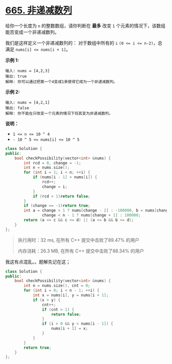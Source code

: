 # [665. 非递减数列](https://leetcode-cn.com/problems/non-decreasing-array/)

给你一个长度为 `n` 的整数数组，请你判断在 **最多** 改变 `1` 个元素的情况下，该数组能否变成一个非递减数列。

我们是这样定义一个非递减数列的： 对于数组中所有的 `i` `(0 <= i <= n-2)`，总满足 `nums[i] <= nums[i + 1]`。

 

**示例 1:**

```
输入: nums = [4,2,3]
输出: true
解释: 你可以通过把第一个4变成1来使得它成为一个非递减数列。
```

**示例 2:**

```
输入: nums = [4,2,1]
输出: false
解释: 你不能在只改变一个元素的情况下将其变为非递减数列。
```

 

**说明：**

- `1 <= n <= 10 ^ 4`
- `- 10 ^ 5 <= nums[i] <= 10 ^ 5`

```c++
class Solution {
public:
    bool checkPossibility(vector<int> &nums) {
        int rcd = 0, change = -1;
        int n = nums.size();
        for (int i = 1; i < n; ++i) {
            if (nums[i - 1] > nums[i]) {
                rcd++;
                change = i;
            }
            if (rcd > 1)return false;
        }
        if (change == -1)return true;
        int a = change > 1 ? nums[change - 2] : -100000, b = nums[change - 1], c = nums[change], d =
                change < n - 1 ? nums[change + 1] : 100000;
        return (a <= c && c <= d) || (a <= b && b <= d);
    }
};
```

> 执行用时：32 ms, 在所有 C++ 提交中击败了89.47% 的用户
>
> 内存消耗：26.3 MB, 在所有 C++ 提交中击败了88.34% 的用户

我这有点混乱。。题解先记在这；

```c++
class Solution {
public:
    bool checkPossibility(vector<int> &nums) {
        int n = nums.size(), cnt = 0;
        for (int i = 0; i < n - 1; ++i) {
            int x = nums[i], y = nums[i + 1];
            if (x > y) {
                cnt++;
                if (cnt > 1) {
                    return false;
                }
                if (i > 0 && y < nums[i - 1]) {
                    nums[i + 1] = x;
                }
            }
        }
        return true;
    }
};
```




